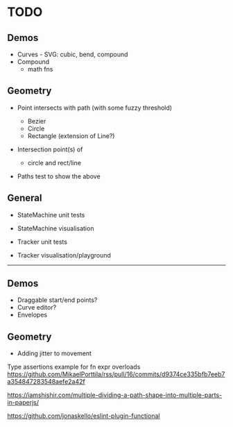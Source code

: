 # TODO
 
## Demos
* Curves - SVG: cubic, bend, compound
* Compound
  * math fns

## Geometry

* Point intersects with path (with some fuzzy threshold)
  * Bezier
  * Circle
  * Rectangle (extension of Line?)
  
* Intersection point(s) of
  * circle and rect/line

* Paths test to show the above

## General

* StateMachine unit tests
* StateMachine visualisation

* Tracker unit tests
* Tracker visualisation/playground

---

## Demos

* Draggable start/end points?
* Curve editor?
* Envelopes  

## Geometry

* Adding jitter to movement


Type assertions example for fn expr overloads
https://github.com/MikaelPorttila/rss/pull/16/commits/d9374ce335bfb7eeb7a354847283548aefe2a42f


https://iamshishir.com/multiple-dividing-a-path-shape-into-multiple-parts-in-paperjs/


https://github.com/jonaskello/eslint-plugin-functional
